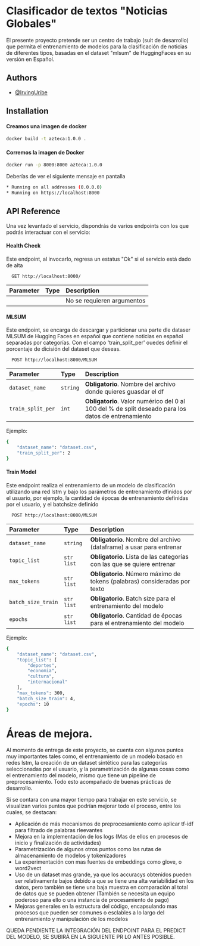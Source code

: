 # Clasificador de textos "Noticias Globales"

El presente proyecto pretende ser un centro de trabajo (suit de desarrollo) que permita el entrenamiento de modelos para la clasificación de noticias de diferentes tipos, basadas en el dataset "mlsum" de HuggingFaces en su versión en Español.


## Authors

- [@IrvingUribe](https://github.com/Irving67/)


## Installation

#### Creamos una imagen de docker 
```bash
docker build -t azteca:1.0.0 .
```

#### Corremos la imagen de Docker
```bash
docker run -p 8000:8000 azteca:1.0.0
```

Deberías de ver el siguiente mensaje en pantalla
```bash
* Running on all addresses (0.0.0.0)
* Running on https://localhost:8000
```
    
## API Reference

Una vez levantado el servicio, dispondrás de varios endpoints con los que podrás interactuar con el servicio:

#### Health Check

Este endpoint, al invocarlo, regresa un estatus "Ok" si el servicio está dado de alta

```http
  GET http://localhost:8000/
```

| Parameter | Type     | Description                |
| :-------- | :------- | :------------------------- |
|           |          | No se requieren argumentos |

#### MLSUM

Este endpoint, se encarga de descargar y particionar una parte dle dataser MLSUM de Hugging Faces en español que contiene noticias en español separadas por categorías. Con el campo 'train_split_per' ouedes definir el porcentaje de dicisión del dataset que deseas.

```http
  POST http://localhost:8000/MLSUM
```

| Parameter | Type     | Description                       |
| :-------- | :------- | :-------------------------------- |
| `dataset_name`  | `string` | **Obligatorio**. Nombre del archivo donde quieres guasdar el df |
| `train_split_per`  | `int` | **Obligatorio**. Valor numérico del 0 al 100 del % de split deseado para los datos de entrenamiento |

Ejemplo:
```bash
{
    "dataset_name": "dataset.csv",
    "train_split_per": 2
}
```

#### Train Model

Este endpoint realiza el entrenamiento de un modelo de clasificación utilizando una red lstm y bajo los parámetros de entrenamiento dfinidos por el usuario, por ejemplo, la cantidad de épocas de entrenamiento definidas por el usuario, y el batchsize definido

```http
  POST http://localhost:8000/MLSUM
```

| Parameter | Type     | Description                       |
| :-------- | :------- | :-------------------------------- |
| `dataset_name`  | `string` | **Obligatorio**. Nombre del archivo (dataframe) a usar para entrenar |
| `topic_list`  | `str list` | **Obligatorio**. Lista de las categorías con las que se quiere entrenar |
| `max_tokens`  | `str list` | **Obligatorio**. Número máximo de tokens (palabras) consideradas por texto |
| `batch_size_train`  | `str list` | **Obligatorio**. Batch size para el entrenamiento del modelo |
| `epochs`  | `str list` | **Obligatorio**. Cantidad de épocas para el entrenamiento del modelo |

Ejemplo:
```bash
{
    "dataset_name": "dataset.csv",
    "topic_list": [
        "deportes",
        "economia",
        "cultura",
        "internacional"
    ],
    "max_tokens": 300,
    "batch_size_train": 4,
    "epochs": 10
}
```


# Áreas de mejora.

Al momento de entrega de este proyecto, se cuenta con algunos puntos muy importantes tales como, el entrenamiento de un modelo basado en redes lstm, la creación de un dataset sintético para las categorías seleccionadas por el usuario, y la parametrización de algunas cosas como el entrenamiento del modelo, mismo que tiene un pipeline de preprocesamiento. Todo esto acompañado de buenas prácticas de desarrollo.

Si se contara con una mayor tiempo para trabajar en este servicio, se visualizan varios puntos que podrían mejorar todo el proceso, entre los cuales, se destacan:

- Aplicación de más mecanismos de preprocesamiento como aplicar tf-idf para filtrado de palabras rleevantes
- Mejora en la implementación de los logs (Mas de ellos en procesos de inicio y finalización de actividades)
- Parametrización de algunos otros puntos como las rutas de almacenamiento de modelos y tokenizadores
- La experimentación con mas fuentes de embeddings como glove, o word2vect
- Uso de un dataset mas grande, ya que los accuracys obtenidos pueden ser relativamente bajos debido a que se tiene una alta variabilidad en los datos, pero también se tiene una baja muestra en comparación al total de datos que se pueden obtener (También se necesita un equipo poderoso para ello o una instancia de procesamiento de pago)
- Mejoras generales en la estructura del código, encapsulando mas procesos que pueden ser comunes o esclables a lo largo del entrenamiento y manipulación de los modelos

QUEDA PENDIENTE LA INTEGRACIÓN DEL ENDPOINT PARA EL PREDICT DEL MODELO, SE SUBIRÁ EN LA SIGUIENTE PR LO ANTES POSIBLE.